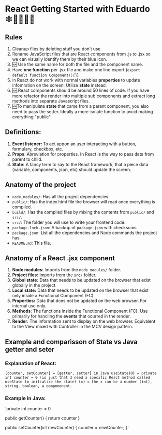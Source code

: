 # React Getting Started with Eduardo ⚛️🚀🧔🏻‍♂️

## Rules

1. Cleanup files by deleting stuff you don't use.
1. Rename JavaScript files that are React components from .js to .jsx so we can visually identify them by their blue icon.
1. 🆕 Use the same name for both the file and the component name.
1. Have **one function** per .jsx file and make one line export (`export default function Component(){}`)
1. In React do not work with normal variables **properties** to update infomration on the screen. Utilize **state** instead.
1. 🆕 React components should be around 50 lines of code. If you have more refactor the render into multiple sub components and extract long methods into separate Javascript files.
1. 🆕To manipulate **state** that came from a parent component, you also need to pass the setter. Ideally a more isolate function to avoid making everything "public".

## Definitions:

1. **Event listener:** To act uppon an user interacting with a button, formulary, checkbox, etc.
1. **Props**: Abreviation for properties. In React is the way to pass data from parent to child.
1. **State:** A fancy term to say to the React framework, that a piece data (variable, components, json, etc) should update the screen.

## Anatomy of the project

- `node_modules/`: Has all the project dependencies.
- `public/`: Has the index.html file the browser will read once everything is compiled.
- `build/`: Has the compiled files by mixing the contents from `public/` and `src/`.
- `src/`: The folder you will use to write your frontend code.
- `package-lock.json`: A backup of `package.json` with checksums.
- `package.json`: List all the dependencies and Node commands the project has.
- `README.md`: This file.

## Anatomy of a React .jsx component

1. **Node modules:** Imports from the `node_modules/` folder.
1. **Project files:** Imports from the `src/` folder.
1. **Global state:** Data that needs to be updated on the browser that exist globally in the project.
1. **Local state:** Data that needs to be updated on the browser that exist only inside a Functional Component (FC)
1. **Properties:** Data that does not be updated on the web browser. For internal use only.
1. **Methods:** The functions inside the Functional Component (FC). Use primarily for handling the **events** that ocurred in the render.
1. **Render:** The information sent to display on the web browser. Equivalent to the View mixed with Controller in the MCV design pattern.

## Example and comparisson of State vs Java getter and seter

### Explanation of React:

`[counter, setCounter] = [getter, setter] in Java
useState(0) = private int counter = 0 (is just that I need a specific React method called useState to initialize the state)
(x) = the x can be a number (int), string, boolean, a componenent.`

### Example in Java:

`private int counter = 0

public getCounter() {
return counter
}

public setCounter(int newCounter) {
counter = newCounter;
}`
